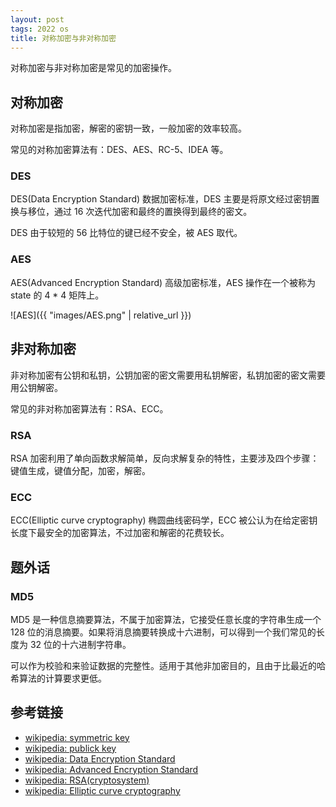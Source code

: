 ```yaml
---
layout: post
tags: 2022 os
title: 对称加密与非对称加密
---
```


对称加密与非对称加密是常见的加密操作。

## 对称加密

对称加密是指加密，解密的密钥一致，一般加密的效率较高。

常见的对称加密算法有：DES、AES、RC-5、IDEA 等。

### DES

DES(Data Encryption Standard) 数据加密标准，DES 主要是将原文经过密钥置换与移位，通过 16 次迭代加密和最终的置换得到最终的密文。

DES 由于较短的 56 比特位的键已经不安全，被 AES 取代。

### AES

AES(Advanced Encryption Standard) 高级加密标准，AES 操作在一个被称为 state 的 4 * 4 矩阵上。

![AES]({{ "images/AES.png" | relative_url }})

## 非对称加密

非对称加密有公钥和私钥，公钥加密的密文需要用私钥解密，私钥加密的密文需要用公钥解密。

常见的非对称加密算法有：RSA、ECC。

### RSA

RSA 加密利用了单向函数求解简单，反向求解复杂的特性，主要涉及四个步骤：键值生成，键值分配，加密，解密。

### ECC

ECC(Elliptic curve cryptography) 椭圆曲线密码学，ECC 被公认为在给定密钥长度下最安全的加密算法，不过加密和解密的花费较长。

## 题外话

### MD5

MD5 是一种信息摘要算法，不属于加密算法，它接受任意长度的字符串生成一个 128 位的消息摘要。如果将消息摘要转换成十六进制，可以得到一个我们常见的长度为 32 位的十六进制字符串。

可以作为校验和来验证数据的完整性。适用于其他非加密目的，且由于比最近的哈希算法的计算要求更低。

## 参考链接

- [wikipedia: symmetric key](https://en.wikipedia.org/wiki/Symmetric-key_algorithm)
- [wikipedia: publick key](https://en.wikipedia.org/wiki/Public-key_cryptography)
- [wikipedia: Data Encryption Standard](https://en.wikipedia.org/wiki/Data_Encryption_Standard)
- [wikipedia: Advanced Encryption Standard](https://en.wikipedia.org/wiki/Advanced_Encryption_Standard)
- [wikipedia: RSA(cryptosystem)](https://en.wikipedia.org/wiki/RSA_(cryptosystem))
- [wikipedia: Elliptic curve cryptography](https://en.wikipedia.org/wiki/Elliptic-curve_cryptography)
